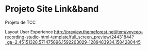 # Projeto Site Link&band 

Projeto de TCC

Layout User Experience
http://preview.themeforest.net/item/voyceo-recording-studio-html-template/full_screen_preview/24431844?_ga=2.45151328.571475896.1592263029-1289483934.1584280445